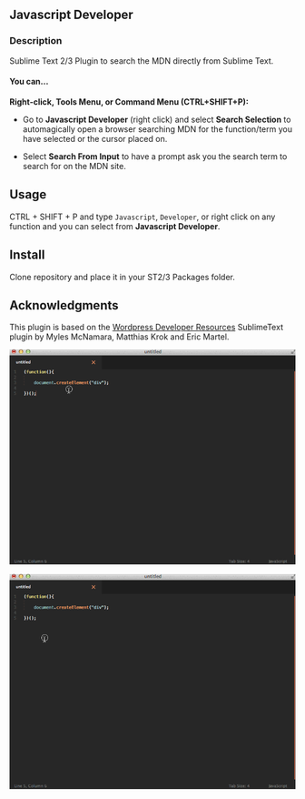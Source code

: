 ## Javascript Developer

### Description
Sublime Text 2/3 Plugin to search the MDN directly from Sublime Text.

#### You can...

**Right-click, Tools Menu, or Command Menu (CTRL+SHIFT+P):**

+ Go to **Javascript Developer** (right click) and select **Search Selection** to automagically open a browser searching MDN for the function/term you have selected or the cursor placed on.

+ Select **Search From Input** to have a prompt ask you the search term to search for on the MDN site.

## Usage
CTRL + SHIFT + P and type `Javascript`, `Developer`, or right click on any function and you can select from **Javascript Developer**.

## Install

Clone repository and place it in your ST2/3 Packages folder.

## Acknowledgments

This plugin is based on the [Wordpress Developer Resources](https://github.com/tripflex/sublime-wp-developer-resources) SublimeText plugin by Myles McNamara, Matthias Krok and Eric Martel.

![Alt text](searchFromSelection.gif "Search from Selection")

![Alt text](searchFromInput.gif "Search from Input")
